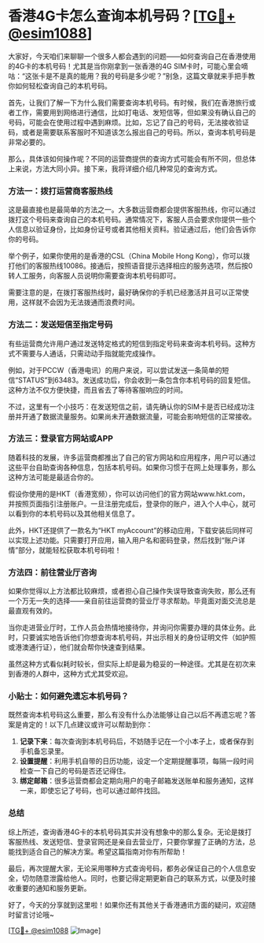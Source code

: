# 香港4G卡怎么查询本机号码？[[TG💪+ @esim1088](https://t.me/s/esim1088)]

大家好，今天咱们来聊聊一个很多人都会遇到的问题——如何查询自己在香港使用的4G卡的本机号码！尤其是当你刚拿到一张香港的4G SIM卡时，可能心里会嘀咕：“这张卡是不是真的能用？我的号码是多少呢？”别急，这篇文章就来手把手教你如何轻松查询自己的本机号码。

首先，让我们了解一下为什么我们需要查询本机号码。有时候，我们在香港旅行或者工作，需要用到网络进行通信，比如打电话、发短信等，但如果没有确认自己的号码，可能会在使用过程中遇到麻烦。比如，忘记了自己的号码，无法接收验证码，或者是需要联系客服时不知道该怎么报出自己的号码。所以，查询本机号码是非常必要的。

那么，具体该如何操作呢？不同的运营商提供的查询方式可能会有所不同，但总体上来说，方法大同小异。接下来，我将详细介绍几种常见的查询方式。

### 方法一：拨打运营商客服热线

这是最直接也是最简单的方法之一。大多数运营商都会提供客服热线，你可以通过拨打这个号码来查询自己的本机号码。通常情况下，客服人员会要求你提供一些个人信息以验证身份，比如身份证号或者其他相关资料。验证通过后，他们会告诉你你的号码。

举个例子，如果你使用的是香港的CSL（China Mobile Hong Kong），你可以拨打他们的客服热线10086。接通后，按照语音提示选择相应的服务选项，然后按0转人工服务，向客服人员说明你需要查询本机号码即可。

需要注意的是，在拨打客服热线时，最好确保你的手机已经激活并且可以正常使用，这样就不会因为无法拨通而浪费时间。

### 方法二：发送短信至指定号码

有些运营商允许用户通过发送特定格式的短信到指定号码来查询本机号码。这种方式不需要与人通话，只需动动手指就能完成操作。

例如，对于PCCW（香港电讯）的用户来说，可以尝试发送一条简单的短信“STATUS”到63483。发送成功后，你会收到一条包含你本机号码的回复短信。这种方法不仅方便快捷，而且省去了等待客服响应的时间。

不过，这里有一个小技巧：在发送短信之前，请先确认你的SIM卡是否已经成功注册并开通了数据流量服务。如果尚未开通数据流量，可能会影响短信的正常接收。

### 方法三：登录官方网站或APP

随着科技的发展，许多运营商都推出了自己的官方网站和应用程序，用户可以通过这些平台自助查询各种信息，包括本机号码。如果你习惯于在网上处理事务，那么这种方法可能是最适合你的。

假设你使用的是HKT（香港宽频），你可以访问他们的官方网站www.hkt.com，并按照页面指引注册账户。一旦注册完成后，登录你的账户，进入个人中心，就可以看到你的本机号码以及其他相关信息了。

此外，HKT还提供了一款名为“HKT myAccount”的移动应用，下载安装后同样可以实现上述功能。只需要打开应用，输入用户名和密码登录，然后找到“账户详情”部分，就能轻松获取本机号码啦！

### 方法四：前往营业厅咨询

如果你觉得以上方法都比较麻烦，或者担心自己操作失误导致查询失败，那么还有一个万无一失的选择——亲自前往运营商的营业厅寻求帮助。毕竟面对面交流总是最直观有效的。

当你走进营业厅时，工作人员会热情地接待你，并询问你需要办理的具体业务。此时，只要诚实地告诉他们你想查询本机号码，并出示相关的身份证明文件（如护照或港澳通行证），他们就会帮你快速查到结果。

虽然这种方式看似耗时较长，但实际上却是最为稳妥的一种途径。尤其是在初次来到香港的人群中，这种方式尤其受欢迎。

### 小贴士：如何避免遗忘本机号码？

既然查询本机号码这么重要，那么有没有什么办法能够让自己以后不再遗忘呢？答案是肯定的！以下几点建议或许可以帮助到你：

1. **记录下来**：每次查询到本机号码后，不妨随手记在一个小本子上，或者保存到手机备忘录里。
2. **设置提醒**：利用手机自带的日历功能，设定一个定期提醒事项，每隔一段时间检查一下自己的号码是否还记得住。
3. **绑定邮箱**：很多运营商都会定期向用户的电子邮箱发送账单和服务通知，这样一来，即使忘记了号码，也可以通过邮件找回。

### 总结

综上所述，查询香港4G卡的本机号码其实并没有想象中的那么复杂。无论是拨打客服热线、发送短信、登录官网还是亲自去营业厅，只要你掌握了正确的方法，总能找到适合自己的解决方案。希望这篇指南对你有所帮助！

最后，再次提醒大家，无论采用哪种方式查询号码，都务必保证自己的个人信息安全，切勿随意泄露给他人。同时，也要记得定期更新自己的联系方式，以便及时接收重要的通知和服务更新。

好了，今天的分享就到这里啦！如果你还有其他关于香港通讯方面的疑问，欢迎随时留言讨论哦~ 

[[TG💪+ @esim1088](https://t.me/s/esim1088) ![Image](https://i.postimg.cc/4NQfJmqS/Snipaste-2025-05-13-00-14-12.png)]